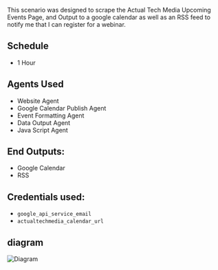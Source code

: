 This scenario was designed to scrape the Actual Tech Media Upcoming Events Page, and Output to a google calendar as well as an RSS feed to notify me that I can register for a webinar.

## Schedule
* 1 Hour

## Agents Used
* Website Agent
* Google Calendar Publish Agent
* Event Formatting Agent
* Data Output Agent
* Java Script Agent

## End Outputs:
* Google Calendar
* RSS

## Credentials used:
* `google_api_service_email`
* `actualtechmedia_calendar_url`

## diagram
<img src="/docs/diagram.PNG" alt="Diagram"/>
